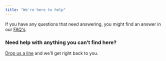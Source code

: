```yaml
---
title: "We're here to help"
---
```


If you have any questions that need answering, you might find an answer in our [FAQ's](https://support.snyk.io).

<h3 class="h5">Need help with anything you can’t find here?</h3>

[Drop us a line](mailto:support@snyk.io) and we’ll get right back to you.